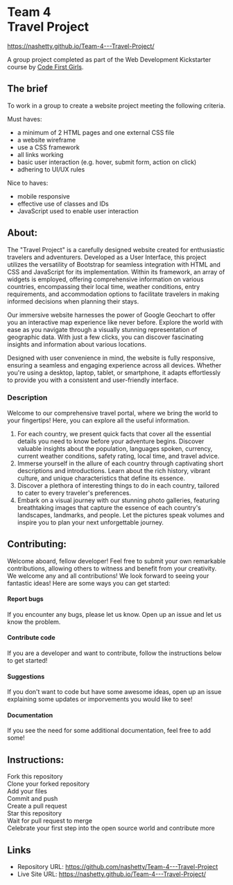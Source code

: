 # Team 4 <br/> Travel Project
https://nashetty.github.io/Team-4---Travel-Project/

A group project completed as part of the Web Development Kickstarter course by [Code First Girls](https://codefirstgirls.com).

## The brief

To work in a group to create a website project meeting the following criteria.

Must haves:

- a minimum of 2 HTML pages and one external CSS file
- a website wireframe
- use a CSS framework
- all links working
- basic user interaction (e.g. hover, submit form, action on click)
- adhering to UI/UX rules

Nice to haves: 

- mobile responsive
- effective use of classes and IDs
- JavaScript used to enable user interaction

## About:
The "Travel Project" is a carefully designed website created for enthusiastic travelers and adventurers.
Developed as a User Interface, this project utilizes the versatility of Bootstrap for seamless integration with HTML and CSS and JavaScript for its implementation. Within its framework, an array of widgets is employed, offering comprehensive information on various countries, encompassing their local time, weather conditions, entry requirements, and accommodation options to facilitate travelers in making informed decisions when planning their stays.

Our immersive website  harnesses the power of Google Geochart to offer you an interactive map experience like never before. Explore the world with ease as you navigate through a visually stunning representation of geographic data. With just a few clicks, you can discover fascinating insights and information about various locations.

Designed with user convenience in mind, the website is fully responsive, ensuring a seamless and engaging experience across all devices. Whether you're using a desktop, laptop, tablet, or smartphone, it adapts effortlessly to provide you with a consistent and user-friendly interface.

### Description
Welcome to our comprehensive travel portal, where we bring the world to your fingertips! Here, you can explore all the useful information.

1. For each country, we present quick facts that cover all the essential details you need to know before your adventure begins. Discover valuable insights about the population, languages spoken, currency, current weather conditions, safety rating, local time, and travel advice.
2. Immerse yourself in the allure of each country through captivating short descriptions and introductions. Learn about the rich history, vibrant culture, and unique characteristics that define its essence.
3. Discover a plethora of interesting things to do in each country, tailored to cater to every traveler's preferences.
4. Embark on a visual journey with our stunning photo galleries, featuring breathtaking images that capture the essence of each country's landscapes, landmarks, and people. Let the pictures speak volumes and inspire you to plan your next unforgettable journey.

## Contributing:
Welcome aboard, fellow developer! Feel free to submit your own remarkable contributions, allowing others to witness and benefit from your creativity. We welcome any and all contributions! We look forward to seeing your fantastic ideas! Here are some ways you can get started:

#### Report bugs 
If you encounter any bugs, please let us know. Open up an issue and let us know the problem.
#### Contribute code 
If you are a developer and want to contribute, follow the instructions below to get started!
#### Suggestions
If you don't want to code but have some awesome ideas, open up an issue explaining some updates or imporvements you would like to see!

#### Documentation 
If you see the need for some additional documentation, feel free to add some!

## Instructions:

Fork this repository  
Clone your forked repository  
Add your files  
Commit and push  
Create a pull request  
Star this repository  
Wait for pull request to merge  
Celebrate your first step into the open source world and contribute more

## Links

- Repository URL: https://github.com/nashetty/Team-4---Travel-Project
- Live Site URL: https://nashetty.github.io/Team-4---Travel-Project/
